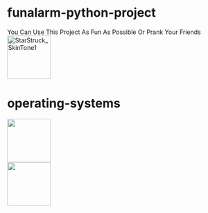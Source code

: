 # funalarm-python-project
You Can Use This Project As Fun As Possible Or Prank Your Friends
<img width="100" alt="StarStruck_SkinTone1" src="https://github.com/mahdiricky/funalarm-python-project/assets/150655877/e8d87e0a-f82b-4536-8b90-0cb63a168ecf">
# operating-systems
<img width='100' src='https://img.shields.io/badge/Windows-0078D4.svg?style=for-the-badge&logo=Windows&logoColor=white'></img>  
<img width='100' src='https://img.shields.io/badge/Kali%20Linux-557C94.svg?style=for-the-badge&logo=Kali-Linux&logoColor=white'></img> 







